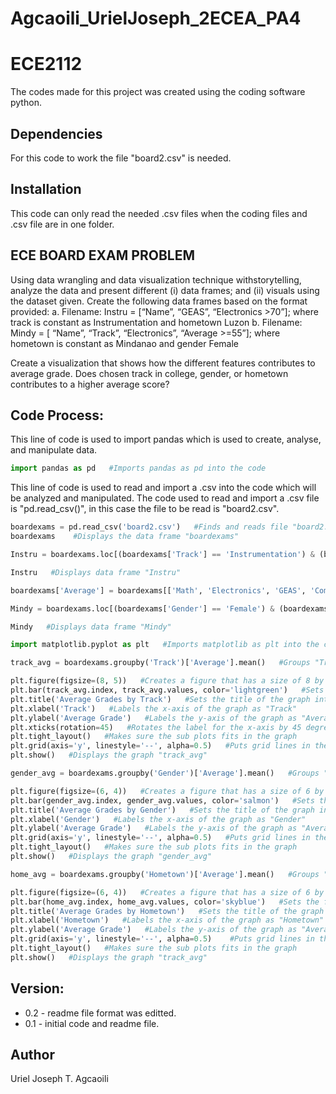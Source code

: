 # Agcaoili_UrielJoseph_2ECEA_PA4

# ECE2112

The codes made for this project was created using the coding software python.

## Dependencies
For this code to work the file "board2.csv" is needed.

## Installation
This code can only read the needed .csv files when the coding files and .csv file are in one folder.

## ECE BOARD EXAM PROBLEM
Using data wrangling and data visualization technique withstorytelling, analyze the data and present different (i) data frames; and (ii) visuals using the dataset given.
Create the following data frames based on the format provided:
a. Filename: Instru = [“Name”, “GEAS”, “Electronics >70”]; where track is constant as Instrumentation and hometown Luzon
b. Filename: Mindy = [ “Name”, “Track”, “Electronics”, “Average >=55”]; where hometown is constant as Mindanao and gender Female

Create a visualization that shows how the different features contributes to average grade. Does
chosen track in college, gender, or hometown contributes to a higher average score?

## Code Process:

This line of code is used to import pandas which is used to create, analyse, and manipulate data.
```python
import pandas as pd   #Imports pandas as pd into the code
```

This line of code is used to read and import a .csv into the code which will be analyzed and manipulated. The code used to read and import a .csv file is "pd.read_csv()", in this case the file to be read is "board2.csv".
```python
boardexams = pd.read_csv('board2.csv')   #Finds and reads file "board2.cs" then stores it into data frame "boardexams"
boardexams    #Displays the data frame "boardexams"
```


```python
Instru = boardexams.loc[(boardexams['Track'] == 'Instrumentation') & (boardexams['Hometown'] == 'Luzon') & (boardexams['Electronics'] > 70), ['Name', 'GEAS', 'Electronics']]   #Locates variables whose track is "Intrumentation", hometown is in "Luzon" and grade in "Electronics" is higher then 70, then takes the name, grade in "GEAS" and "Electronics" and was then stored in "Instru" as a new data frame

Instru   #Displays data frame "Instru"
```


```python
boardexams['Average'] = boardexams[['Math', 'Electronics', 'GEAS', 'Communication']].mean(axis=1)   #Takes the mean of all grades then stores it in a new column in the data frame.
```


```python
Mindy = boardexams.loc[(boardexams['Gender'] == 'Female') & (boardexams['Average'] >= 55), ['Name', 'Track', 'Electronics', 'Average']]   ##Locates variables whose gender is "Female", average is equal or greater than 55 then takes the name, track, grade in "Electronics" and their average and was then stored in "Mindy" as a new data frame

Mindy   #Displays data frame "Mindy"
```


```python
import matplotlib.pyplot as plt   #Imports matplotlib as plt into the code
```


```python
track_avg = boardexams.groupby('Track')['Average'].mean()   #Groups "Track" and "Average" and takes their mean, then stores the data into "track_avg"
```


```python
plt.figure(figsize=(8, 5))   #Creates a figure that has a size of 8 by 5
plt.bar(track_avg.index, track_avg.values, color='lightgreen')   #Sets the figure into a bar graph where the bars in in the graph is colored "lightgreen" and uses the data from "track_avg"
plt.title('Average Grades by Track')   #Sets the title of the graph into "Average Grades by Track"
plt.xlabel('Track')   #Labels the x-axis of the graph as "Track"
plt.ylabel('Average Grade')   #Labels the y-axis of the graph as "Average Grade"
plt.xticks(rotation=45)   #Rotates the label for the x-axis by 45 degrees
plt.tight_layout()   #Makes sure the sub plots fits in the graph
plt.grid(axis='y', linestyle='--', alpha=0.5)   #Puts grid lines in the y-axis with a linestyle "--" and line thickness of 0.5
plt.show()   #Displays the graph "track_avg"
```


```python
gender_avg = boardexams.groupby('Gender')['Average'].mean()   #Groups "Gender" and "Average" and takes their mean, then stores the data into "gender_avg"
```


```python
plt.figure(figsize=(6, 4))   #Creates a figure that has a size of 6 by 4
plt.bar(gender_avg.index, gender_avg.values, color='salmon')   #Sets the figure into a bar graph where the bars in in the graph is colored "salmon" and uses the data from "gender_avg"
plt.title('Average Grades by Gender')   #Sets the title of the graph into "Average Grades by Gender"
plt.xlabel('Gender')   #Labels the x-axis of the graph as "Gender"
plt.ylabel('Average Grade')   #Labels the y-axis of the graph as "Average Grade"
plt.grid(axis='y', linestyle='--', alpha=0.5)   #Puts grid lines in the y-axis with a linestyle "--" and line thickness of 0.5
plt.tight_layout()   #Makes sure the sub plots fits in the graph
plt.show()   #Displays the graph "gender_avg"
```


```python
home_avg = boardexams.groupby('Hometown')['Average'].mean()   #Groups "Hometown" and "Average" and takes their mean, then stores the data into "track_avg"
```


```python
plt.figure(figsize=(6, 4))   #Creates a figure that has a size of 6 by 4
plt.bar(home_avg.index, home_avg.values, color='skyblue')   #Sets the figure into a bar graph where the bars in in the graph is colored "salmon" and uses the data from "home_avg"
plt.title('Average Grades by Hometown')   #Sets the title of the graph into "Average Grades by Hometown"
plt.xlabel('Hometown')   #Labels the x-axis of the graph as "Hometown"
plt.ylabel('Average Grade')   #Labels the y-axis of the graph as "Average Grade"
plt.grid(axis='y', linestyle='--', alpha=0.5)    #Puts grid lines in the y-axis with a linestyle "--" and line thickness of 0.5
plt.tight_layout()   #Makes sure the sub plots fits in the graph
plt.show()   #Displays the graph "track_avg"
```

## Version:
* 0.2 - readme file format was editted.
* 0.1 - initial code and readme file.

## Author
Uriel Joseph T. Agcaoili
